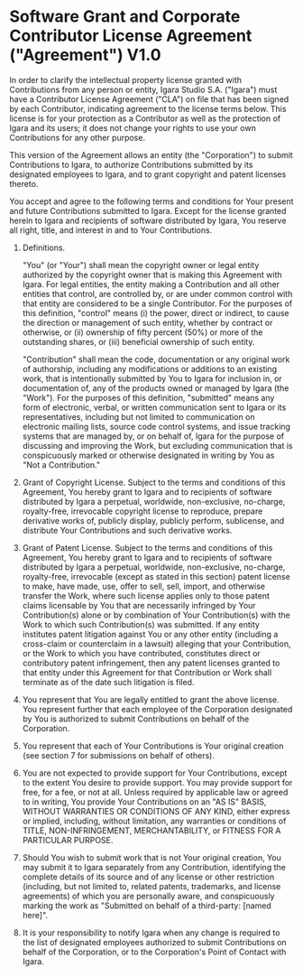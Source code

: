 Software Grant and Corporate Contributor License Agreement ("Agreement") V1.0
=============================================================================

In order to clarify the intellectual property license granted with
Contributions from any person or entity, Igara Studio S.A. ("Igara")
must have a Contributor License Agreement ("CLA") on file that has
been signed by each Contributor, indicating agreement to the license
terms below. This license is for your protection as a Contributor as
well as the protection of Igara and its users; it does not change your
rights to use your own Contributions for any other purpose.

This version of the Agreement allows an entity (the "Corporation") to
submit Contributions to Igara, to authorize Contributions submitted
by its designated employees to Igara, and to grant copyright and
patent licenses thereto.

You accept and agree to the following terms and conditions for Your
present and future Contributions submitted to Igara. Except for the
license granted herein to Igara and recipients of software
distributed by Igara, You reserve all right, title, and interest in
and to Your Contributions.

1. Definitions.

   "You" (or "Your") shall mean the copyright owner or legal entity
   authorized by the copyright owner that is making this Agreement
   with Igara. For legal entities, the entity making a Contribution
   and all other entities that control, are controlled by, or are
   under common control with that entity are considered to be a single
   Contributor. For the purposes of this definition, "control" means
   (i) the power, direct or indirect, to cause the direction or
   management of such entity, whether by contract or otherwise, or
   (ii) ownership of fifty percent (50%) or more of the outstanding
   shares, or (iii) beneficial ownership of such entity.

   "Contribution" shall mean the code, documentation or any original
   work of authorship, including any modifications or additions to an
   existing work, that is intentionally submitted by You to Igara for
   inclusion in, or documentation of, any of the products owned or
   managed by Igara (the "Work"). For the purposes of this definition,
   "submitted" means any form of electronic, verbal, or written
   communication sent to Igara or its representatives, including but
   not limited to communication on electronic mailing lists, source
   code control systems, and issue tracking systems that are managed
   by, or on behalf of, Igara for the purpose of discussing and
   improving the Work, but excluding communication that is
   conspicuously marked or otherwise designated in writing by You as
   "Not a Contribution."

2. Grant of Copyright License. Subject to the terms and conditions of
   this Agreement, You hereby grant to Igara and to recipients of
   software distributed by Igara a perpetual, worldwide,
   non-exclusive, no-charge, royalty-free, irrevocable copyright
   license to reproduce, prepare derivative works of, publicly
   display, publicly perform, sublicense, and distribute Your
   Contributions and such derivative works.

3. Grant of Patent License. Subject to the terms and conditions of
   this Agreement, You hereby grant to Igara and to recipients of
   software distributed by Igara a perpetual, worldwide,
   non-exclusive, no-charge, royalty-free, irrevocable (except as
   stated in this section) patent license to make, have made, use,
   offer to sell, sell, import, and otherwise transfer the Work, where
   such license applies only to those patent claims licensable by You
   that are necessarily infringed by Your Contribution(s) alone or by
   combination of Your Contribution(s) with the Work to which such
   Contribution(s) was submitted. If any entity institutes patent
   litigation against You or any other entity (including a cross-claim
   or counterclaim in a lawsuit) alleging that your Contribution, or
   the Work to which you have contributed, constitutes direct or
   contributory patent infringement, then any patent licenses granted
   to that entity under this Agreement for that Contribution or Work
   shall terminate as of the date such litigation is filed.

4. You represent that You are legally entitled to grant the above
   license. You represent further that each employee of the
   Corporation designated by You is authorized to submit Contributions
   on behalf of the Corporation.

5. You represent that each of Your Contributions is Your original
   creation (see section 7 for submissions on behalf of others).

6. You are not expected to provide support for Your Contributions,
   except to the extent You desire to provide support. You may provide
   support for free, for a fee, or not at all. Unless required by
   applicable law or agreed to in writing, You provide Your
   Contributions on an "AS IS" BASIS, WITHOUT WARRANTIES OR CONDITIONS
   OF ANY KIND, either express or implied, including, without
   limitation, any warranties or conditions of TITLE,
   NON-INFRINGEMENT, MERCHANTABILITY, or FITNESS FOR A PARTICULAR
   PURPOSE.

7. Should You wish to submit work that is not Your original creation,
   You may submit it to Igara separately from any Contribution,
   identifying the complete details of its source and of any license
   or other restriction (including, but not limited to, related
   patents, trademarks, and license agreements) of which you are
   personally aware, and conspicuously marking the work as "Submitted
   on behalf of a third-party: [named here]".

8. It is your responsibility to notify Igara when any change is
   required to the list of designated employees authorized to submit
   Contributions on behalf of the Corporation, or to the Corporation's
   Point of Contact with Igara.
